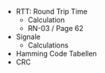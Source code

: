 - RTT: Round Trip Time
	- Calculation
	- RN-03 / Page 62
- Signale
	- Calculations
- Hamming Code Tabellen
- CRC